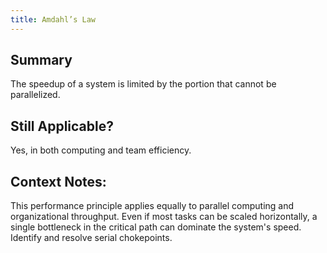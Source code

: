 ```yaml
---
title: Amdahl’s Law
---
```


## Summary

The speedup of a system is limited by the portion that cannot be parallelized.

## Still Applicable?

Yes, in both computing and team efficiency.

## Context Notes:

This performance principle applies equally to parallel computing and organizational throughput. Even if most tasks can be scaled horizontally, a single bottleneck in the critical path can dominate the system's speed. Identify and resolve serial chokepoints.
